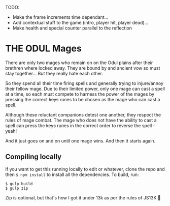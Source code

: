 TODO:

- Make the frame increments time dependant...
- Add contextual stuff to the game (intro, player hit, player dead)...
- Make health and special counter parallel to the reflection

# THE ODUL Mages #

There are only two mages who remain on on the Odul plains after their brethren where locked away. They are bound by and ancient vow so must stay together... But they really hate each other. 

So they spend all their time firing spells and generally trying to injure/annoy their fellow mage. Due to their limited power, only one mage can cast a spell at a time, so each must compete to harness the power of the mages by pressing the correct ~~keys~~ runes to be chosen as the mage who can cast a spell.

Although these reluctant companions detest one another, they respect the rules of mage combat. The mage who does not have the ability to cast a spell can press the ~~keys~~ runes in the correct order to reverse the spell - yeah!

And it just goes on and on until one mage wins. And then it starts again.

## Compiling locally
If you want to get this running locally to edit or whatever, clone the repo and then `$ npm install` to install all the dependencies. To build, run:
```
$ gulp build
$ gulp zip
```
Zip is optional, but that's how I got it under 13k as per the rules of JS13K :rocket: